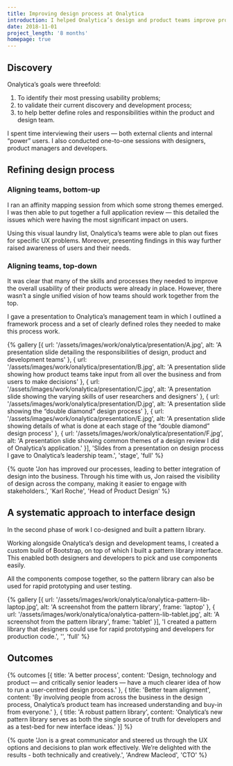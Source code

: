 ```yaml
---
title: Improving design process at Onalytica
introduction: I helped Onalytica’s design and product teams improve processes and kick-start a standardised approach to interface design.
date: 2018-11-01
project_length: '8 months'
homepage: true
---
```

## Discovery
Onalytica’s goals were threefold:

1. To identify their most pressing usability problems;
2. to validate their current discovery and development process;
3. to help better define roles and responsibilities within the product and design team.

I spent time interviewing their users — both external clients and internal “power” users. I also conducted one-to-one sessions with designers, product managers and developers.

## Refining design process
### Aligning teams, bottom-up
I ran an affinity mapping session from which some strong themes emerged. I was then able to put together a full application review — this detailed the issues which were having the most significant impact on users.

Using this visual laundry list, Onalytica’s teams were able to plan out fixes for specific UX problems. Moreover, presenting findings in this way further raised awareness of users and their needs.

### Aligning teams, top-down
It was clear that many of the skills and processes they needed to improve the overall usability of their products were already in place. However, there wasn’t a single unified vision of how teams should work together from the top.

I gave a presentation to Onalytica’s management team in which I outlined a framework process and a set of clearly defined roles they needed to make this process work.

{% gallery [{
  url: '/assets/images/work/onalytica/presentation/A.jpg',
  alt: 'A presentation slide detailing the responsibilities of design, product and development teams'
}, {
  url: '/assets/images/work/onalytica/presentation/B.jpg',
  alt: 'A presentation slide showing how product teams take input from all over the business and from users to make decisions'
}, {
  url: '/assets/images/work/onalytica/presentation/C.jpg',
  alt: 'A presentation slide showing the varying skills of user researchers and designers'
}, {
  url: '/assets/images/work/onalytica/presentation/D.jpg',
  alt: 'A presentation slide showing the “double diamond” design process'
}, {
  url: '/assets/images/work/onalytica/presentation/E.jpg',
  alt: 'A presentation slide showing details of what is done at each stage of the “double diamond” design process'
}, {
  url: '/assets/images/work/onalytica/presentation/F.jpg',
  alt: 'A presentation slide showing common themes of a design review I did of Onalytica’s application.'
}], 
'Slides from a presentation on design process I gave to Onalytica’s leadership team.', 
'stage', 
'full' 
%}

{% quote
'Jon has improved our processes, leading to better integration of design into the business. Through his time with us, Jon raised the visibility of design across the company, making it easier to engage with stakeholders.',
'Karl Roche',
'Head of Product Design'
%}

## A systematic approach to interface design
In the second phase of work I co-designed and built a pattern library.

Working alongside Onalytica’s design and development teams, I created a custom build of Bootstrap, on top of which I built a pattern library interface. This enabled both designers and developers to pick and use components easily.

All the components compose together, so the pattern library can also be used for rapid prototyping and user testing.

{% gallery [{
  url: '/assets/images/work/onalytica/onalytica-pattern-lib-laptop.jpg',
  alt: 'A screenshot from the pattern library',
  frame: 'laptop'
}, {
  url: '/assets/images/work/onalytica/onalytica-pattern-lib-tablet.jpg',
  alt: 'A screenshot from the pattern library',
  frame: 'tablet'
}], 
'I created a pattern library that designers could use for rapid prototyping and developers for production code.', 
'', 
'full' 
%}

## Outcomes
{% outcomes [{
  title: 'A better process',
  content: 'Design, technology and product — and critically senior leaders — have a much clearer idea of how to run a user-centred design process.'
}, {
  title: 'Better team alignment',
  content: 'By involving people from across the business in the design process, Onalytica’s product team has increased understanding and buy-in from everyone.'
}, {
  title: 'A robust pattern library',
  content: 'Onalytica’s new pattern library serves as both the single source of truth for developers and as a test-bed for new interface ideas.'
}] %}

{% quote
'Jon is a great communicator and steered us through the UX options and decisions to plan work effectively. We’re delighted with the results - both technically and creatively.',
'Andrew Macleod',
'CTO'
%}